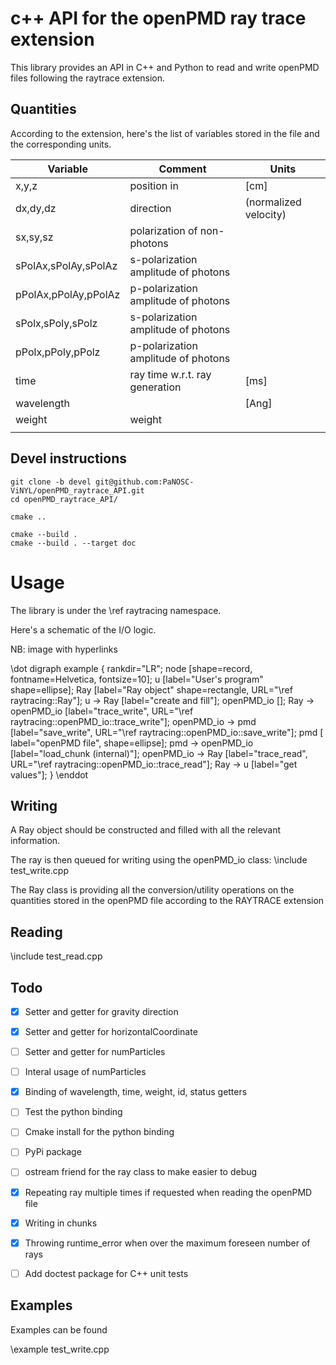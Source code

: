 # c++ API for the openPMD ray trace extension 

This library provides an API in C++ and Python to read and write openPMD files following the raytrace extension.


## Quantities
According to the extension, here's the list of variables stored in the file and the corresponding units.

	
| Variable             | Comment                             | Units                    |
| ---------            | ----------------                    | ------------------------ |
| x,y,z                | position in                         | [cm]                     |
| dx,dy,dz             | direction                           | (normalized velocity)    |
| sx,sy,sz             | polarization of non-photons         |                          |
| sPolAx,sPolAy,sPolAz | s-polarization amplitude of photons |                          |
| pPolAx,pPolAy,pPolAz | p-polarization amplitude of photons |                          |
| sPolx,sPoly,sPolz    | s-polarization amplitude of photons |                          |
| pPolx,pPoly,pPolz    | p-polarization amplitude of photons |                          |
| time                 | ray time w.r.t. ray generation      | [ms]                     |
| wavelength           |                                     | [Ang]                    |
| weight               | weight                              |                          |
|                      |                                     |                          |

	

## Devel instructions

```
git clone -b devel git@github.com:PaNOSC-ViNYL/openPMD_raytrace_API.git
cd openPMD_raytrace_API/

cmake ..

cmake --build .
cmake --build . --target doc
```

# Usage

The library is under the \ref raytracing namespace.

Here's a schematic of the I/O logic. 

NB: image with hyperlinks

\dot
	   digraph example {
	       rankdir="LR";
	       node [shape=record, fontname=Helvetica, fontsize=10];
		   u    [label="User's program" shape=ellipse];
		   Ray  [label="Ray object" shape=rectangle, URL="\ref raytracing::Ray"];
		   u -> Ray [label="create and fill"];
		   openPMD_io [];
		   Ray -> openPMD_io [label="trace_write", URL="\ref raytracing::openPMD_io::trace_write"];
		   openPMD_io -> pmd [label="save_write", URL="\ref raytracing::openPMD_io::save_write"];
		   pmd  [ label="openPMD file", shape=ellipse];
		   pmd -> openPMD_io [label="load_chunk (internal)"];
		   openPMD_io -> Ray [label="trace_read", URL="\ref raytracing::openPMD_io::trace_read"];
		   Ray -> u [label="get values"];
	   }
\enddot


## Writing

A Ray object should be constructed and filled with all the relevant information.

The ray is then queued for writing using the openPMD_io class:
\include test_write.cpp

The Ray class is providing all the conversion/utility operations on the quantities stored in the openPMD file according to the RAYTRACE extension


## Reading

\include test_read.cpp

## Todo
 - [X] Setter and getter for gravity direction
 - [X] Setter and getter for horizontalCoordinate
 - [ ] Setter and getter for numParticles
 - [ ] Interal usage of numParticles
 - [X] Binding of wavelength, time, weight, id, status getters
 - [ ] Test the python binding
 - [ ] Cmake install for the python binding
 - [ ] PyPi package
 - [ ] ostream friend for the ray class to make easier to debug
 - [X] Repeating ray multiple times if requested when reading the openPMD file
 - [X] Writing in chunks
 - [X] Throwing runtime_error when over the maximum foreseen number of rays
 - [ ] Add doctest package for C++ unit tests



## Examples
Examples can be found 


\example test_write.cpp



